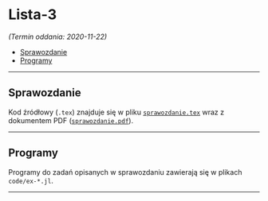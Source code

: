 # Lista-3

*(Termin oddania: 2020-11-22)*

- [Sprawozdanie](#sprawozdanie)
- [Programy](#programy)

---

## Sprawozdanie

Kod źródłowy (`.tex`) znajduje się w pliku [`sprawozdanie.tex`](sprawozdanie.tex) wraz z dokumentem PDF ([`sprawozdanie.pdf`](sprawozdanie.pdf)).

---

## Programy

Programy do zadań opisanych w sprawozdaniu zawierają się w plikach `code/ex-*.jl`.

---
